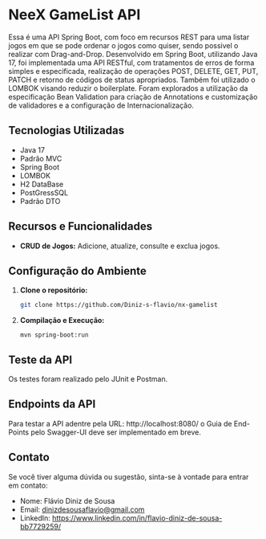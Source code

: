 # NeeX GameList API

Essa é uma API Spring Boot, com foco em recursos REST para uma listar jogos em que se pode ordenar o jogos como quiser, 
sendo possivel o realizar  com Drag-and-Drop.
Desenvolvido em Spring Boot, utilizando Java 17, foi implementada uma API RESTful, com tratamentos de erros de forma simples
e especificada, realização de operações POST, DELETE, GET, PUT, PATCH e retorno de códigos de status apropriados. Também foi
utilizado o LOMBOK visando reduzir o boilerplate.
Foram explorados a utilização da especificação Bean Validation para criação de Annotations e customização de validadores e
a configuração de Internacionalização.

## Tecnologias Utilizadas

- Java 17
- Padrão MVC
- Spring Boot
- LOMBOK
- H2 DataBase
- PostGressSQL
- Padrão DTO

## Recursos e Funcionalidades

- **CRUD de Jogos:** Adicione, atualize, consulte e exclua jogos.

## Configuração do Ambiente

1. **Clone o repositório:**

   ```bash
   git clone https://github.com/Diniz-s-flavio/nx-gamelist
   ```

2. **Compilação e Execução:**

   ```shell
   mvn spring-boot:run
   ```

## Teste da API

Os testes foram realizado pelo JUnit e Postman.

## Endpoints da API

Para testar a API adentre pela URL: http://localhost:8080/ o Guia de End-Points pelo Swagger-UI deve ser implementado em breve.


## Contato

Se você tiver alguma dúvida ou sugestão, sinta-se à vontade para entrar em contato:

- Nome: Flávio Diniz de Sousa
- Email: dinizdesousaflavio@gmail.com
- LinkedIn: https://www.linkedin.com/in/flavio-diniz-de-sousa-bb7729259/